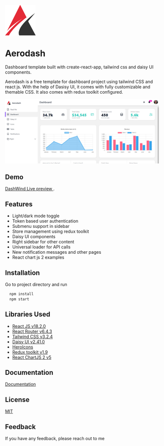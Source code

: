 ![Logo](./public/logo.png)

# Aerodash
Dashboard template built with create-react-app, tailwind css and daisy UI components.

Aerodash is a free template for dashboard project using tailwind CSS and react js. With the help of Dasisy UI, it comes with fully customizable and themable CSS. It also comes with redux toolkit configured.

![App Screenshot](./screenshot.jpg)

## Demo

[DashWind Live preview ](https://github.com/facebook/create-react-app).



## Features

- Light/dark mode toggle
- Token based user authentication
- Submenu support in sidebar
- Store management using redux toolkit
- Daisy UI components
- Right sidebar for other content
- Universal loader for API calls
- New notification messages and other pages
- React chart js 2 examples
## Installation

Go to project directory and run

```bash
  npm install
  npm start
```

## Libraries Used

- [React JS v18.2.0](https://reactjs.org/)
- [React Router v6.4.3](https://reactrouter.com/en/main)
- [Tailwind CSS v3.2.4](https://tailwindcss.com/)
- [Daisy UI v2.41.0](https://daisyui.com/)
- [HeroIcons](https://heroicons.com/)
- [Redux toolkit v1.9](https://redux-toolkit.js.org/)
- [React ChartJS 2 v5](https://react-chartjs-2.js.org/)

## Documentation

[Documentation](https://linktodocumentation)

## License

[MIT](https://choosealicense.com/licenses/mit/)

## Feedback

If you have any feedback, please reach out to me
